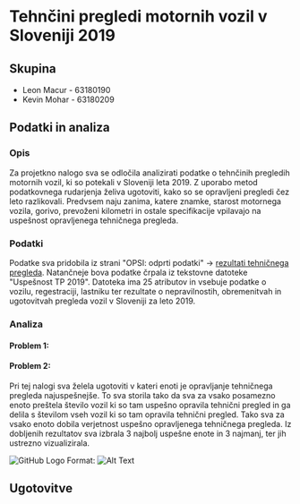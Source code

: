 # Tehnčini pregledi motornih vozil v Sloveniji 2019

## Skupina
* Leon Macur - 63180190
* Kevin Mohar - 63180209

## Podatki in analiza
### Opis
Za projetkno nalogo sva se odločila analizirati podatke o tehnčinih pregledih motornih vozil, ki so potekali v Sloveniji leta 2019. Z uporabo metod podatkovnega rudarjenja želiva ugotoviti, kako so se opravljeni pregledi čez leto razlikovali. Predvsem naju zanima, katere znamke, starost motornega vozila, gorivo, prevoženi kilometri in ostale specifikacije vpilavajo na uspešnost opravljenega tehničnega pregleda.

### Podatki
Podatke sva pridobila iz strani "OPSI: odprti podatki" -> [rezultati tehničnega pregleda](https://podatki.gov.si/dataset/rezultati-tehnicnih-pregledov-motornih-vozil). Natančneje bova podatke črpala iz tekstovne datoteke "Uspešnost TP 2019". Datoteka ima 25 atributov in vsebuje podatke o vozilu, regestraciji, lastniku ter rezultate o nepravilnostih, obremenitvah in ugotovitvah pregleda vozil v Sloveniji za leto 2019.

### Analiza
#### Problem 1:
#### Problem 2:
Pri tej nalogi sva želela ugotoviti v kateri enoti je opravljanje tehničnega pregleda najuspešnejše. To sva storila tako da sva za vsako posamezno enoto preštela število vozil ki so tam uspešno opravila tehnični pregled in ga delila s številom vseh vozil ki so tam opravila tehnični pregled. Tako sva za vsako enoto dobila verjetnost uspešno opravljenega tehničnega pregleda. Iz dobljenih rezultatov sva izbrala 3 najbolj uspešne enote in 3 najmanj, ter jih ustrezno vizualizirala.

![GitHub Logo](/images/logo.png)
Format: ![Alt Text](url)

## Ugotovitve
